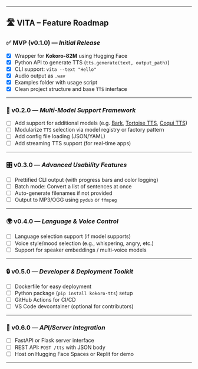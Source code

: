 
---

## 🛣️ VITA – Feature Roadmap

### ✅ MVP (v0.1.0) — *Initial Release*
- [x] Wrapper for **Kokoro-82M** using Hugging Face
- [x] Python API to generate TTS (`tts.generate(text, output_path)`)
- [x] CLI support: `vita --text "Hello"`
- [x] Audio output as `.wav`
- [x] Examples folder with usage script
- [x] Clean project structure and base `TTS` interface

---

### 🚀 v0.2.0 — *Multi-Model Support Framework*
- [ ] Add support for additional models (e.g. [Bark](https://github.com/suno-ai/bark), [Tortoise TTS](https://github.com/neonbjb/tortoise-tts), [Coqui TTS](https://github.com/coqui-ai/TTS))
- [ ] Modularize `TTS` selection via model registry or factory pattern
- [ ] Add config file loading (JSON/YAML)
- [ ] Add streaming TTS support (for real-time apps)

---

### 🎛️ v0.3.0 — *Advanced Usability Features*
- [ ] Prettified CLI output (with progress bars and color logging)
- [ ] Batch mode: Convert a list of sentences at once
- [ ] Auto-generate filenames if not provided
- [ ] Output to MP3/OGG using `pydub` or `ffmpeg` 

---

### 🌍 v0.4.0 — *Language & Voice Control*
- [ ] Language selection support (if model supports)
- [ ] Voice style/mood selection (e.g., whispering, angry, etc.)
- [ ] Support for speaker embeddings / multi-voice models

---

### 🔒 v0.5.0 — *Developer & Deployment Toolkit*
- [ ] Dockerfile for easy deployment
- [ ] Python package (`pip install kokoro-tts`) setup
- [ ] GitHub Actions for CI/CD
- [ ] VS Code devcontainer (optional for contributors)

---

### 📱 v0.6.0 — *API/Server Integration*
- [ ] FastAPI or Flask server interface
- [ ] REST API: `POST /tts` with JSON body
- [ ] Host on Hugging Face Spaces or Replit for demo

---
